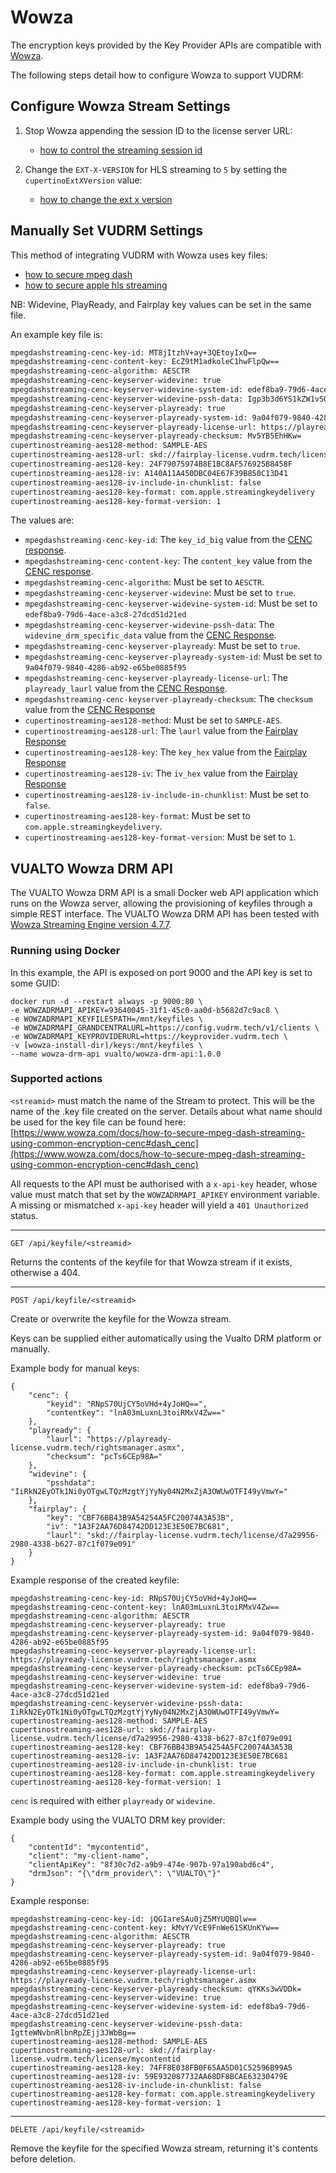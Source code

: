 # Wowza

The encryption keys provided by the Key Provider APIs are compatible with [Wowza](https://www.wowza.com/).

The following steps detail how to configure Wowza to support VUDRM:

## Configure Wowza Stream Settings

1. Stop Wowza appending the session ID to the license server URL: 
	- [how to control the streaming session id](https://www.wowza.com/docs/how-to-control-streaming-session-id-appended-to-encryption-urls-in-chunklist-responses-cupertinoappendqueryparamstoencurl)

2. Change the `EXT-X-VERSION` for HLS streaming to `5` by setting the `cupertinoExtXVersion` value: 
	- [how to change the ext x version](https://www.wowza.com/docs/how-to-change-the-ext-x-version-for-apple-http-live-streaming)

## Manually Set VUDRM Settings

This method of integrating VUDRM with Wowza uses key files:
- [how to secure mpeg dash](https://www.wowza.com/docs/how-to-secure-mpeg-dash-streaming-using-common-encryption-cenc#dash_cenc)
- [how to secure apple hls streaming](https://www.wowza.com/docs/how-to-secure-apple-hls-streaming-using-drm-encryption#keyfiles)

NB: Widevine, PlayReady, and Fairplay key values can be set in the same file.

An example key file is:

```bash
mpegdashstreaming-cenc-key-id: MT8jItzhV+ay+3QEtoyIxQ==
mpegdashstreaming-cenc-content-key: EcZ9tM1adkoleC1hwFlpQw==
mpegdashstreaming-cenc-algorithm: AESCTR
mpegdashstreaming-cenc-keyserver-widevine: true
mpegdashstreaming-cenc-keyserver-widevine-system-id: edef8ba9-79d6-4ace-a3c8-27dcd51d21ed
mpegdashstreaming-cenc-keyserver-widevine-pssh-data: Igp3b3d6YS1kZW1vSOPclZsG
mpegdashstreaming-cenc-keyserver-playready: true
mpegdashstreaming-cenc-keyserver-playready-system-id: 9a04f079-9840-4286-ab92-e65be0885f95
mpegdashstreaming-cenc-keyserver-playready-license-url: https://playready-license.vudrm.tech/rightsmanager.asmx
mpegdashstreaming-cenc-keyserver-playready-checksum: Mv5YB5EhHKw=
cupertinostreaming-aes128-method: SAMPLE-AES
cupertinostreaming-aes128-url: skd://fairplay-license.vudrm.tech/license/wowza-demo
cupertinostreaming-aes128-key: 24F79075974B8E1BC8AF576925B8458F
cupertinostreaming-aes128-iv: A140A11A450DBC04E67F39B850C13D41
cupertinostreaming-aes128-iv-include-in-chunklist: false
cupertinostreaming-aes128-key-format: com.apple.streamingkeydelivery
cupertinostreaming-aes128-key-format-version: 1
```

The values are:
- `mpegdashstreaming-cenc-key-id`: The `key_id_big` value from the [CENC response](/projects/vudrm/en/latest/DeveloperDocumentation/VUDRM-key-provision.html#cenc).
- `mpegdashstreaming-cenc-content-key`: The `content_key` value from the [CENC response](/projects/vudrm/en/latest/DeveloperDocumentation/VUDRM-key-provision.html#cenc).
- `mpegdashstreaming-cenc-algorithm`: Must be set to `AESCTR`.
- `mpegdashstreaming-cenc-keyserver-widevine`: Must be set to `true`.
- `mpegdashstreaming-cenc-keyserver-widevine-system-id`: Must be set to `edef8ba9-79d6-4ace-a3c8-27dcd51d21ed`
- `mpegdashstreaming-cenc-keyserver-widevine-pssh-data`: The `widevine_drm_specific_data` value from the [CENC Response](/projects/vudrm/en/latest/DeveloperDocumentation/VUDRM-key-provision.html#cenc).
- `mpegdashstreaming-cenc-keyserver-playready`: Must be set to `true`.
- `mpegdashstreaming-cenc-keyserver-playready-system-id`: Must be set to `9a04f079-9840-4286-ab92-e65be0885f95`
- `mpegdashstreaming-cenc-keyserver-playready-license-url`: The `playready_laurl` value from the [CENC Response](/projects/vudrm/en/latest/DeveloperDocumentation/VUDRM-key-provision.html#cenc).
- `mpegdashstreaming-cenc-keyserver-playready-checksum`: The `checksum` value from the [CENC Response](/projects/vudrm/en/latest/DeveloperDocumentation/VUDRM-key-provision.html#cenc)
- `cupertinostreaming-aes128-method`: Must be set to `SAMPLE-AES`.
- `cupertinostreaming-aes128-url`: The `laurl` value from the [Fairplay Response](/projects/vudrm/en/latest/DeveloperDocumentation/VUDRM-key-provision.html#fairplay)
- `cupertinostreaming-aes128-key`: The `key_hex` value from the [Fairplay Response](/projects/vudrm/en/latest/DeveloperDocumentation/VUDRM-key-provision.html#fairplay)
- `cupertinostreaming-aes128-iv`: The `iv_hex` value from the [Fairplay Response](/projects/vudrm/en/latest/DeveloperDocumentation/VUDRM-key-provision.html#fairplay)
- `cupertinostreaming-aes128-iv-include-in-chunklist`: Must be set to `false`.
- `cupertinostreaming-aes128-key-format`: Must be set to `com.apple.streamingkeydelivery`.
- `cupertinostreaming-aes128-key-format-version`: Must be set to `1`.

## VUALTO Wowza DRM API

The VUALTO Wowza DRM API is a small Docker web API application which runs on the Wowza server, allowing the provisioning of keyfiles through a simple REST interface.
The VUALTO Wowza DRM API has been tested with [Wowza Streaming Engine version 4.7.7](https://www.wowza.com/docs/wowza-streaming-engine-4-7-7-release-notes).

### Running using Docker

In this example, the API is exposed on port 9000 and the API key is set to some GUID:

```
docker run -d --restart always -p 9000:80 \
-e WOWZADRMAPI_APIKEY=93640045-31f1-45c0-aa0d-b5682d7c9ac8 \
-e WOWZADRMAPI_KEYFILESPATH=/mnt/keyfiles \
-e WOWZADRMAPI_GRANDCENTRALURL=https://config.vudrm.tech/v1/clients \
-e WOWZADRMAPI_KEYPROVIDERURL=https://keyprovider.vudrm.tech \
-v [wowza-install-dir]/keys:/mnt/keyfiles \
--name wowza-drm-api vualto/wowza-drm-api:1.0.0
```

### Supported actions

`<streamid>` must match the name of the Stream to protect. This will be the name of the .key file created on the server.
Details about what name should be used for the key file can be found here: [https://www.wowza.com/docs/how-to-secure-mpeg-dash-streaming-using-common-encryption-cenc#dash_cenc](https://www.wowza.com/docs/how-to-secure-mpeg-dash-streaming-using-common-encryption-cenc#dash_cenc)

All requests to the API must be authorised with a `x-api-key` header, whose value must match that set by the `WOWZADRMAPI_APIKEY` environment variable. A missing or mismatched `x-api-key` header will yield a `401 Unauthorized` status.

---

`GET /api/keyfile/<streamid> `

Returns the contents of the keyfile for that Wowza stream if it exists, otherwise a 404.

---

`POST /api/keyfile/<streamid>`

Create or overwrite the keyfile for the Wowza stream.

Keys can be supplied either automatically using the Vualto DRM platform or manually.

Example body for manual keys:

```
{
    "cenc": {
        "keyid": "RNpS70UjCY5oVHd+4yJoHQ==",
        "contentkey": "lnA03mLuxnL3toiRMxV4Zw=="
    },
    "playready": {
        "laurl": "https://playready-license.vudrm.tech/rightsmanager.asmx",
        "checksum": "pcTs6CEp98A="
    },
    "widevine": {
        "psshdata": "IiRkN2EyOTk1Ni0yOTgwLTQzMzgtYjYyNy04N2MxZjA3OWUwOTFI49yVmwY="
    },
    "fairplay": {
        "key": "CBF76BB43B9A54254A5FC20074A3A53B",
        "iv": "1A3F2AA76D84742DD123E3E50E7BC681",
        "laurl": "skd://fairplay-license.vudrm.tech/license/d7a29956-2980-4338-b627-87c1f079e091"
    }
}
```

Example response of the created keyfile:
```
mpegdashstreaming-cenc-key-id: RNpS70UjCY5oVHd+4yJoHQ==
mpegdashstreaming-cenc-content-key: lnA03mLuxnL3toiRMxV4Zw==
mpegdashstreaming-cenc-algorithm: AESCTR
mpegdashstreaming-cenc-keyserver-playready: true
mpegdashstreaming-cenc-keyserver-playready-system-id: 9a04f079-9840-4286-ab92-e65be0885f95
mpegdashstreaming-cenc-keyserver-playready-license-url: https://playready-license.vudrm.tech/rightsmanager.asmx
mpegdashstreaming-cenc-keyserver-playready-checksum: pcTs6CEp98A=
mpegdashstreaming-cenc-keyserver-widevine: true
mpegdashstreaming-cenc-keyserver-widevine-system-id: edef8ba9-79d6-4ace-a3c8-27dcd51d21ed
mpegdashstreaming-cenc-keyserver-widevine-pssh-data: IiRkN2EyOTk1Ni0yOTgwLTQzMzgtYjYyNy04N2MxZjA3OWUwOTFI49yVmwY=
cupertinostreaming-aes128-method: SAMPLE-AES
cupertinostreaming-aes128-url: skd://fairplay-license.vudrm.tech/license/d7a29956-2980-4338-b627-87c1f079e091
cupertinostreaming-aes128-key: CBF76BB43B9A54254A5FC20074A3A53B
cupertinostreaming-aes128-iv: 1A3F2AA76D84742DD123E3E50E7BC681
cupertinostreaming-aes128-iv-include-in-chunklist: true
cupertinostreaming-aes128-key-format: com.apple.streamingkeydelivery
cupertinostreaming-aes128-key-format-version: 1

```

`cenc` is required with either `playready` or `widevine`.


Example body using the VUALTO DRM key provider:

```
{
    "contentId": "mycontentid",
    "client": "my-client-name",
    "clientApiKey": "8f30c7d2-a9b9-474e-907b-97a190abd6c4",
    "drmJson": "{\"drm_provider\": \"VUALTO\"}"
}
```

Example response:

```
mpegdashstreaming-cenc-key-id: jQGIareSAu0jZ5MYUQBQlw==
mpegdashstreaming-cenc-content-key: kMvY/VcE9FnWe61SKUnKYw==
mpegdashstreaming-cenc-algorithm: AESCTR
mpegdashstreaming-cenc-keyserver-playready: true
mpegdashstreaming-cenc-keyserver-playready-system-id: 9a04f079-9840-4286-ab92-e65be0885f95
mpegdashstreaming-cenc-keyserver-playready-license-url: https://playready-license.vudrm.tech/rightsmanager.asmx
mpegdashstreaming-cenc-keyserver-playready-checksum: qYKKs3wVDDk=
mpegdashstreaming-cenc-keyserver-widevine: true
mpegdashstreaming-cenc-keyserver-widevine-system-id: edef8ba9-79d6-4ace-a3c8-27dcd51d21ed
mpegdashstreaming-cenc-keyserver-widevine-pssh-data: IgtteWNvbnRlbnRpZEjj3JWbBg==
cupertinostreaming-aes128-method: SAMPLE-AES
cupertinostreaming-aes128-url: skd://fairplay-license.vudrm.tech/license/mycontentid
cupertinostreaming-aes128-key: 74FF8E038FB0F65AA5D01C52596B99A5
cupertinostreaming-aes128-iv: 59E932087732AA68DF8BCAE63230479E
cupertinostreaming-aes128-iv-include-in-chunklist: false
cupertinostreaming-aes128-key-format: com.apple.streamingkeydelivery
cupertinostreaming-aes128-key-format-version: 1
```

---

`DELETE /api/keyfile/<streamid>`

Remove the keyfile for the specified Wowza stream, returning it's contents before deletion.

